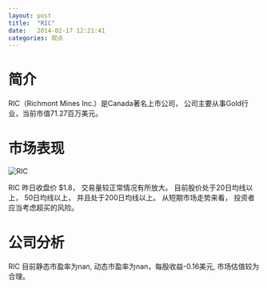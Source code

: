 ```yaml
---
layout: post
title:  "RIC"
date:   2014-02-17 12:21:41
categories: 观点
---
```


# 简介
RIC（Richmont Mines Inc.）是Canada著名上市公司，
公司主要从事Gold行业，当前市值71.27百万美元。

# 市场表现

![RIC](http://finviz.com/chart.ashx?t=RIC&ty=c&ta=1&p=d&s=l)

RIC 昨日收盘价 $1.8，
交易量较正常情况有所放大。
目前股价处于20日均线以上，
50日均线以上，
并且处于200日均线以上。
从短期市场走势来看，
投资者应当考虑超买的风险。

# 公司分析
RIC 目前静态市盈率为nan, 动态市盈率为nan，每股收益-0.16美元,
市场估值较为合理。
